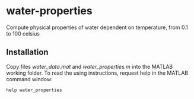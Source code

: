 # water-properties
Compute physical properties of water dependent on temperature, from 0.1 to 100 celsius
## Installation
Copy files *water_data.mat* and *water_properties.m* into the MATLAB working folder. To read the using instructions, request help in the MATLAB command window:
```[matlab]
help water_properties
```
